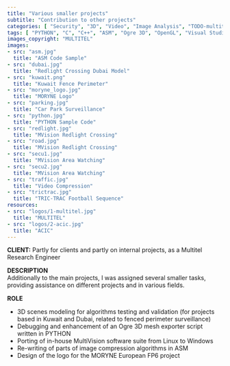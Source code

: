 ```yaml
---
title: "Various smaller projects"
subtitle: "Contribution to other projects"
categories: [ "Security", "3D", "Video", "Image Analysis", "TODO-multitel-others" ]
tags: [ "PYTHON", "C", "C++", "ASM", "Ogre 3D", "OpenGL", "Visual Studio", "Blender", "Gimp" ]
images_copyright: "MULTITEL"
images:
- src: "asm.jpg"
  title: "ASM Code Sample"
- src: "dubai.jpg"
  title: "Redlight Crossing Dubai Model"
- src: "kuwait.png"
  title: "Kuwait Fence Perimeter"
- src: "moryne_logo.jpg"
  title: "MORYNE Logo"
- src: "parking.jpg"
  title: "Car Park Surveillance"
- src: "python.jpg"
  title: "PYTHON Sample Code"
- src: "redlight.jpg"
  title: "MVision Redlight Crossing"
- src: "road.jpg"
  title: "MVision Redlight Crossing"
- src: "secu1.jpg"
  title: "MVision Area Watching"
- src: "secu2.jpg"
  title: "MVision Area Watching"
- src: "traffic.jpg"
  title: "Video Compression"
- src: "trictrac.jpg"
  title: "TRIC-TRAC Football Sequence"
resources:
- src: "logos/1-multitel.jpg"
  title: "MULTITEL"
- src: "logos/2-acic.jpg"
  title: "ACIC"
---
```


<b>CLIENT:</b> Partly for clients and partly on internal projects, as a Multitel Research Engineer<br>

<b>DESCRIPTION</b><br>
Additionally to the main projects, I was assigned several smaller tasks, providing assistance on different projects and in various fields.<br>

<b>ROLE</b><br>
- 3D scenes modeling for algorithms testing and validation (for projects based in Kuwait and Dubai, related to fenced perimeter surveillance)<br>
- Debugging and enhancement of an Ogre 3D mesh exporter script written in PYTHON<br>
- Porting of in-house MultiVision software suite from Linux to Windows<br>
- Re-writing of parts of image compression algorithms in ASM<br>
- Design of the logo for the MORYNE European FP6 project<br>
